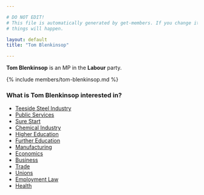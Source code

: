 ```yaml
---

# DO NOT EDIT!
# This file is automatically generated by get-members. If you change it, bad
# things will happen.

layout: default
title: "Tom Blenkinsop"

---
```


**Tom Blenkinsop** is an MP in the **Labour** party.

{% include members/tom-blenkinsop.md %}

### What is Tom Blenkinsop interested in?


* [Teeside Steel Industry](/interests/teeside-steel-industry.html)
* [Public Services](/interests/public-services.html)
* [Sure Start](/interests/sure-start.html)
* [Chemical Industry](/interests/chemical-industry.html)
* [Higher Education](/interests/higher-education.html)
* [Further Education](/interests/further-education.html)
* [Manufacturing](/interests/manufacturing.html)
* [Economics](/interests/economics.html)
* [Business](/interests/business.html)
* [Trade](/interests/trade.html)
* [Unions](/interests/unions.html)
* [Employment Law](/interests/employment-law.html)
* [Health](/interests/health.html)
